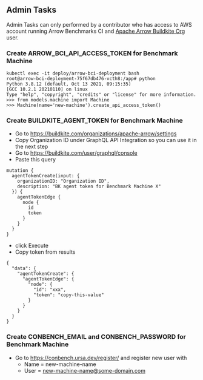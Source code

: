 ## Admin Tasks

Admin Tasks can only performed by a contributor who has access to AWS account running Arrow Benchmarks CI and 
[Apache Arrow Buildkite Org](https://buildkite.com/organizations/apache-arrow) user.

### Create ARROW_BCI_API_ACCESS_TOKEN for Benchmark Machine
```shell script
kubectl exec -it deploy/arrow-bci-deployment bash
root@arrow-bci-deployment-75f67db476-vcth8:/app# python
Python 3.8.12 (default, Oct 13 2021, 09:15:35) 
[GCC 10.2.1 20210110] on linux
Type "help", "copyright", "credits" or "license" for more information.
>>> from models.machine import Machine
>>> Machine(name='new-machine').create_api_access_token()
```

### Create BUILDKITE_AGENT_TOKEN for Benchmark Machine
- Go to https://buildkite.com/organizations/apache-arrow/settings
- Copy Organization ID under GraphQL API Integration so you can use it in the next step
- Go to https://buildkite.com/user/graphql/console
- Paste this query
```
mutation {
  agentTokenCreate(input: {
    organizationID: "Organization ID",
    description: "BK agent token for Benchmark Machine X"
  }) {
    agentTokenEdge {
      node {
        id
        token
      }
    }
  }
}
```  
- click Execute
- Copy token from results
```
{
  "data": {
    "agentTokenCreate": {
      "agentTokenEdge": {
        "node": {
          "id": "xxx",
          "token": "copy-this-value"
        }
      }
    }
  }
}
```

### Create CONBENCH_EMAIL and CONBENCH_PASSWORD for Benchmark Machine
- Go to https://conbench.ursa.dev/register/ and register new user with
    - Name = new-machine-name
    - User = new-machine-name@some-domain.com
    
